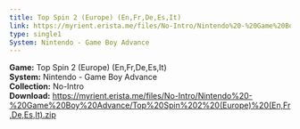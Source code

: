 ```yaml
---
title: Top Spin 2 (Europe) (En,Fr,De,Es,It)
link: https://myrient.erista.me/files/No-Intro/Nintendo%20-%20Game%20Boy%20Advance/Top%20Spin%202%20(Europe)%20(En,Fr,De,Es,It).zip
type: single1
System: Nintendo - Game Boy Advance
---
```

<b>Game:</b> Top Spin 2 (Europe) (En,Fr,De,Es,It)<br>
<b>System:</b> Nintendo - Game Boy Advance<br>
<b>Collection:</b> No-Intro<br>
<b>Download:</b> https://myrient.erista.me/files/No-Intro/Nintendo%20-%20Game%20Boy%20Advance/Top%20Spin%202%20(Europe)%20(En,Fr,De,Es,It).zip